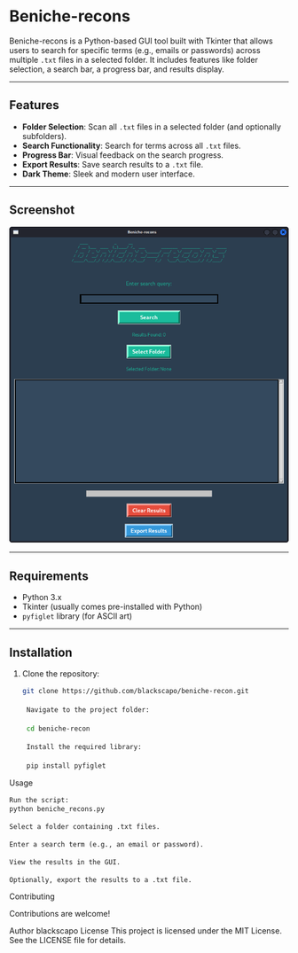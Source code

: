 # Beniche-recons

Beniche-recons is a Python-based GUI tool built with Tkinter that allows users to search for specific terms (e.g., emails or passwords) across multiple `.txt` files in a selected folder. It includes features like folder selection, a search bar, a progress bar, and results display.

---

## Features

- **Folder Selection**: Scan all `.txt` files in a selected folder (and optionally subfolders).
- **Search Functionality**: Search for terms across all `.txt` files.
- **Progress Bar**: Visual feedback on the search progress.
- **Export Results**: Save search results to a `.txt` file.
- **Dark Theme**: Sleek and modern user interface.

---

## Screenshot

![Screenshot](beniche-recon.png)

---

## Requirements

- Python 3.x
- Tkinter (usually comes pre-installed with Python)
- `pyfiglet` library (for ASCII art)

---

## Installation

1. Clone the repository:
   ```bash
   git clone https://github.com/blackscapo/beniche-recon.git

    Navigate to the project folder:

    cd beniche-recon

    Install the required library:
   
    pip install pyfiglet

Usage

    Run the script:
    python beniche_recons.py

    Select a folder containing .txt files.

    Enter a search term (e.g., an email or password).

    View the results in the GUI.

    Optionally, export the results to a .txt file.

Contributing

Contributions are welcome! 

  

Author
blackscapo
License
This project is licensed under the MIT License. See the LICENSE file for details.


